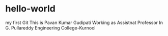 # hello-world
my first Git
This is Pavan Kumar Gudipati
Working as Assistnat Professor In G. Pullareddy Engineering College-Kurnool
